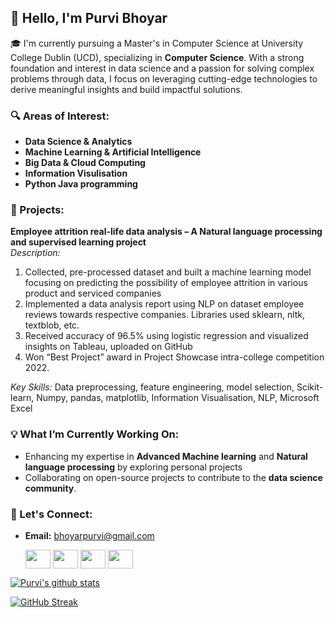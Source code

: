 

## 👋 Hello, I'm Purvi Bhoyar

🎓 I'm currently pursuing a Master's in Computer Science at University College Dublin (UCD), specializing in **Computer Science**. With a strong foundation and interest in data science and a passion for solving complex problems through data, I focus on leveraging cutting-edge technologies to derive meaningful insights and build impactful solutions.

### 🔍 Areas of Interest:
- **Data Science & Analytics**
- **Machine Learning & Artificial Intelligence**
- **Big Data & Cloud Computing**
- **Information Visulisation**
- **Python Java programming**

### 🚀 Projects:
 **Employee attrition real-life data analysis – A Natural language processing and supervised learning project**  
   *Description:* 
1.	Collected, pre-processed dataset and built a machine learning model focusing on predicting the possibility of employee attrition in various product and serviced companies
2.	Implemented a data analysis report using NLP on dataset employee reviews towards respective companies. Libraries used sklearn, nltk, textblob, etc.
3.	Received accuracy of 96.5% using logistic regression and visualized insights on Tableau, uploaded on GitHub
4.	Won “Best Project” award in Project Showcase intra-college competition 2022. 

*Key Skills:* Data preprocessing, feature engineering, model selection, Scikit-learn, Numpy, pandas, matplotlib, Information Visualisation, NLP, Microsoft Excel


### 💡 What I’m Currently Working On:
- Enhancing my expertise in **Advanced Machine learning** and **Natural language processing** by exploring personal projects
- Collaborating on open-source projects to contribute to the **data science community**.

### 🔗 Let's Connect:
- **Email:** bhoyarpurvi@gmail.com
 
  <a href="https://www.linkedin.com/in/purvi-bhoyar-50b6561b1/" rel="nofollow"><img align="center" src="https://raw.githubusercontent.com/rahuldkjain/github-profile-readme-generator/master/src/images/icons/Social/linked-in-alt.svg" alt="" height="30" width="40" style="max-width: 100%;"></a>
   <a href="https://twitter.com/BhoyarPurvi" rel="nofollow"><img align="center" src="https://raw.githubusercontent.com/rahuldkjain/github-profile-readme-generator/master/src/images/icons/Social/twitter.svg" alt="" height="30" width="40" style="max-width: 100%;"></a> 
   <a href="https://www.hackerearth.com/@bhoyarpurvi" rel="nofollow"><img align="center" src="https://raw.githubusercontent.com/rahuldkjain/github-profile-readme-generator/master/src/images/icons/Social/hackerearth.svg" alt="" height="30" width="40" style="max-width: 100%;"></a>
  <a href="https://www.hackerrank.com/bhoyarpurvi" rel="nofollow"><img align="center" src="https://raw.githubusercontent.com/rahuldkjain/github-profile-readme-generator/master/src/images/icons/Social/hackerrank.svg" alt="" height="30" width="40" style="max-width: 100%;"></a>



[![Purvi's github stats](https://github-readme-stats.vercel.app/api?username=PurviBhoyar21&count_private=true&show_icons=true&theme=radical&hide_rank=false)](https://github.com/Purvibhoyar/github-readme-stats) 

[![GitHub Streak](https://github-readme-streak-stats.herokuapp.com/?user=PurviBhoyar21&theme=dark)](https://github.com/Purvibhoyar/github-readme-stats)


<!--
- 👯 I’m looking to collaborate on ...
- 🤔 I’m looking for help with ...
- 💬 Ask me about ...
- 📫 How to reach me: ...
- 😄 Pronouns: ...
- ⚡ Fun fact: ...
-->
